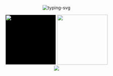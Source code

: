<p align="center">
   <img src="https://readme-typing-svg.herokuapp.com?color=28696B&size=21&center=true&lines=%E9%97%AA%E9%97%AA%E5%8F%91%E4%BA%AE%EF%BC%8C%E9%97%AA%E9%97%AA%E5%8F%91%E4%BA%AE;feichenchina
+%E7%A5%9D%E4%BD%A0%E4%BB%8A%E6%97%A5%E6%84%89%E5%BF%AB" alt="typing-svg">
</p>

<div align="center">
   <span>  </span>
   <img style="background-color:black" height="160px" src="https://github-readme-stats.vercel.app/api?username=feichenchina" />
   <span>  </span>
   <img height="160px" src="https://github-readme-stats.vercel.app/api/top-langs/?username=feichenchina&layout=compact&langs_count=8" />
   <span>  </span>
</div>

<div align="center">
    <img  src="https://github-readme-streak-stats.herokuapp.com/?user=feichenchina" />
</div>
